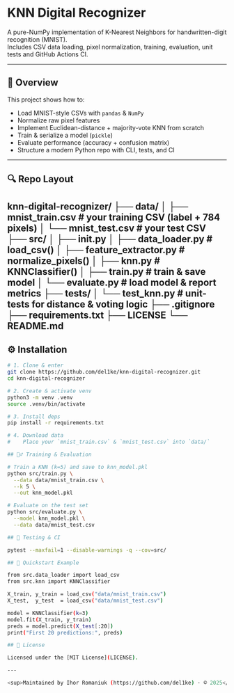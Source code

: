 # KNN Digital Recognizer

A pure-NumPy implementation of K-Nearest Neighbors for handwritten-digit recognition (MNIST).  
Includes CSV data loading, pixel normalization, training, evaluation, unit tests and GitHub Actions CI.

---

## 🚀 Overview

This project shows how to:

- Load MNIST-style CSVs with `pandas` & `NumPy`
- Normalize raw pixel features
- Implement Euclidean-distance + majority-vote KNN from scratch
- Train & serialize a model (`pickle`)
- Evaluate performance (accuracy + confusion matrix)
- Structure a modern Python repo with CLI, tests, and CI

---

## 🔍 Repo Layout

knn-digital-recognizer/
├── data/
│   ├── mnist_train.csv       # your training CSV (label + 784 pixels)
│   └── mnist_test.csv        # your test CSV
├── src/
│   ├── init.py
│   ├── data_loader.py        # load_csv()
│   ├── feature_extractor.py  # normalize_pixels()
│   ├── knn.py                # KNNClassifier()
│   ├── train.py              # train & save model
│   └── evaluate.py           # load model & report metrics
├── tests/
│   └── test_knn.py           # unit-tests for distance & voting logic
├── .gitignore
├── requirements.txt
├── LICENSE
└── README.md
---

## ⚙️ Installation

```bash
# 1. Clone & enter
git clone https://github.com/del1ke/knn-digital-recognizer.git
cd knn-digital-recognizer

# 2. Create & activate venv
python3 -m venv .venv
source .venv/bin/activate

# 3. Install deps
pip install -r requirements.txt

# 4. Download data
#    Place your `mnist_train.csv` & `mnist_test.csv` into `data/`

## 🏋️‍♂️ Training & Evaluation

# Train a KNN (k=5) and save to knn_model.pkl
python src/train.py \
  --data data/mnist_train.csv \
  --k 5 \
  --out knn_model.pkl

# Evaluate on the test set
python src/evaluate.py \
  --model knn_model.pkl \
  --data data/mnist_test.csv

## 🧪 Testing & CI

pytest --maxfail=1 --disable-warnings -q --cov=src/

## 📖 Quickstart Example

from src.data_loader import load_csv
from src.knn import KNNClassifier

X_train, y_train = load_csv("data/mnist_train.csv")
X_test,  y_test  = load_csv("data/mnist_test.csv")

model = KNNClassifier(k=3)
model.fit(X_train, y_train)
preds = model.predict(X_test[:20])
print("First 20 predictions:", preds)

## 📜 License

Licensed under the [MIT License](LICENSE).

---

<sup>Maintained by Ihor Romaniuk (https://github.com/del1ke) · © 2025</sup>